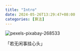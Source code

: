 ```yaml
---
title: "Intro"
date: 2024-05-26T13:29:47+08:00
categories: [算法]
---
```


![pexels-pixabay-268533](https://obsdian-1304266993.cos.ap-chongqing.myqcloud.com/202405261355836.jpg)

「若无闲事挂心头」
